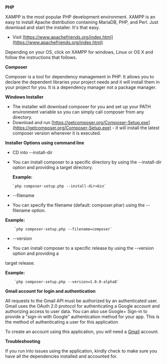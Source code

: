 
**PHP**

XAMPP is the most popular PHP development environment. XAMPP is an easy to install Apache distribution containing MariaDB, PHP, and Perl. Just download and start the installer. It's that easy.



*   Visit [https://www.apachefriends.org/index.html](https://www.apachefriends.org/index.html)

Depending on your OS, click on XAMPP for windows, Linux or OS X and follow the instructions that follows.

**Composer**

Composer is a tool for dependency management in PHP. It allows you to declare the dependent libraries your project needs and it will install them in your project for you. It is a dependency manager not a package manager.

**Windows Installer**



*   The installer will download composer for you and set up your PATH environment variable so you can simply call composer from any directory.
*   Download and run [https://getcomposer.org/Composer-Setup.exe](https://getcomposer.org/Composer-Setup.exe) - it will install the latest composer version whenever it is executed.

**Installer Options using command line**



*   CD into --install-dir
*   You can install composer to a specific directory by using the --install-dir option and providing a target directory. 

    **Example:**


        `php composer-setup.php --install-dir=bin`

*   --filename

-  You can specify the filename (default: composer.phar) using the --filename option.       

**Example:**


        `php composer-setup.php --filename=composer`



*   --version

- You can install composer to a specific release by using the --version option and providing a

target release. 

**Example:**


        `php composer-setup.php --version=1.0.0-alpha8`

**Gmail account for login and authentication**

All requests to the Gmail API must be authorized by an authenticated user. Gmail uses the OAuth 2.0 protocol for
authenticating a Google account and authorizing access to user data. You can also use Google+ Sign-in to provide a
"sign-in with Google" authentication method for your app. This is the method of authenticating a user for this application

To create an account using this application, you will need a [Gmail](https://gmail.com) account.

**Troubleshooting**

If you run into issues using the application, kindly check to make sure you have all the dependencies installed and accounted for.
